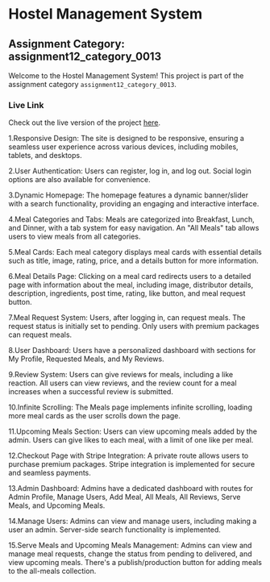 # Hostel Management System

## Assignment Category: assignment12_category_0013

Welcome to the Hostel Management System! This project is part of the assignment category `assignment12_category_0013`.

### Live Link

Check out the live version of the project [here](https://hostel-management-client-site.vercel.app).


1.Responsive Design:
The site is designed to be responsive, ensuring a seamless user experience across various devices, including mobiles, tablets, and desktops.

2.User Authentication:
Users can register, log in, and log out. Social login options are also available for convenience.

3.Dynamic Homepage:
The homepage features a dynamic banner/slider with a search functionality, providing an engaging and interactive interface.

4.Meal Categories and Tabs:
Meals are categorized into Breakfast, Lunch, and Dinner, with a tab system for easy navigation. An "All Meals" tab allows users to view meals from all categories.

5.Meal Cards:
Each meal category displays meal cards with essential details such as title, image, rating, price, and a details button for more information.

6.Meal Details Page:
Clicking on a meal card redirects users to a detailed page with information about the meal, including image, distributor details, description, ingredients, post time, rating, like button, and meal request button.

7.Meal Request System:
Users, after logging in, can request meals. The request status is initially set to pending. Only users with premium packages can request meals.

8.User Dashboard:
Users have a personalized dashboard with sections for My Profile, Requested Meals, and My Reviews.

9.Review System:
Users can give reviews for meals, including a like reaction. All users can view reviews, and the review count for a meal increases when a successful review is submitted.

10.Infinite Scrolling:
The Meals page implements infinite scrolling, loading more meal cards as the user scrolls down the page.

11.Upcoming Meals Section:
Users can view upcoming meals added by the admin. Users can give likes to each meal, with a limit of one like per meal.

12.Checkout Page with Stripe Integration:
A private route allows users to purchase premium packages. Stripe integration is implemented for secure and seamless payments.

13.Admin Dashboard:
Admins have a dedicated dashboard with routes for Admin Profile, Manage Users, Add Meal, All Meals, All Reviews, Serve Meals, and Upcoming Meals.

14.Manage Users:
Admins can view and manage users, including making a user an admin. Server-side search functionality is implemented.

15.Serve Meals and Upcoming Meals Management:
Admins can view and manage meal requests, change the status from pending to delivered, and view upcoming meals. There's a publish/production button for adding meals to the all-meals collection.
